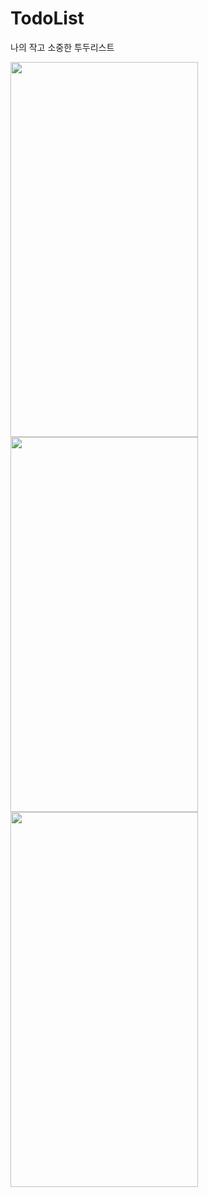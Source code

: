 # TodoList
나의 작고 소중한 투두리스트

<img src="https://github.com/kangciu/TodoList/assets/112779139/d0aedf3c-35eb-494b-81f6-a1fbe2431cdd" width="300" height="600"/> <img src="https://github.com/kangciu/TodoList/assets/112779139/628890b4-53bb-41ba-b2c7-0c4e70d5d9e7" width="300" height="600"/> <img src="https://github.com/kangciu/TodoList/assets/112779139/7192e59a-47fb-4ecd-9ac3-a54b3506941e" width="300" height="600"/>
